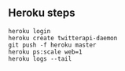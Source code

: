 ## Heroku steps

    heroku login
    heroku create twitterapi-daemon
    git push -f heroku master
    heroku ps:scale web=1
    heroku logs --tail
